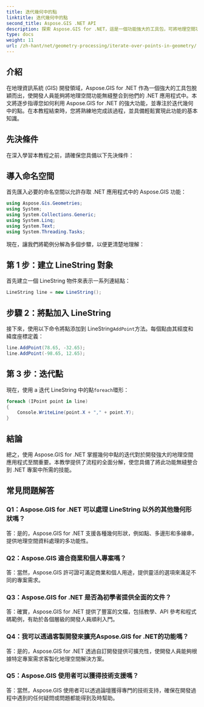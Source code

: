 ```yaml
---
title: 迭代幾何中的點
linktitle: 迭代幾何中的點
second_title: Aspose.GIS .NET API
description: 探索 Aspose.GIS for .NET，這是一個功能強大的工具包，可將地理空間功能無縫整合到您的 .NET 應用程式中。
type: docs
weight: 11
url: /zh-hant/net/geometry-processing/iterate-over-points-in-geometry/
---
```

## 介紹

在地理資訊系統 (GIS) 開發領域，Aspose.GIS for .NET 作為一個強大的工具包脫穎而出，使開發人員能夠將地理空間功能無縫整合到他們的 .NET 應用程式中。本文將逐步指導您如何利用 Aspose.GIS for .NET 的強大功能，並專注於迭代幾何中的點。在本教程結束時，您將熟練地完成該過程，並具備輕鬆實現此功能的基本知識。

## 先決條件

在深入學習本教程之前，請確保您具備以下先決條件：

## 導入命名空間

首先匯入必要的命名空間以允許存取 .NET 應用程式中的 Aspose.GIS 功能：

```csharp
using Aspose.Gis.Geometries;
using System;
using System.Collections.Generic;
using System.Linq;
using System.Text;
using System.Threading.Tasks;
```

現在，讓我們將範例分解為多個步驟，以便更清楚地理解：

## 第 1 步：建立 LineString 對象

首先建立一個 LineString 物件來表示一系列連結點：

```csharp
LineString line = new LineString();
```

## 步驟 2：將點加入 LineString

接下來，使用以下命令將點添加到 LineString`AddPoint`方法。每個點由其經度和緯度座標定義：

```csharp
line.AddPoint(78.65, -32.65);
line.AddPoint(-98.65, 12.65);
```

## 第 3 步：迭代點

現在，使用 a 迭代 LineString 中的點`foreach`環形：

```csharp
foreach (IPoint point in line)
{
    Console.WriteLine(point.X + "," + point.Y);
}
```

## 結論

總之，使用 Aspose.GIS for .NET 掌握幾何中點的迭代對於開發強大的地理空間應用程式至關重要。本教學提供了流程的全面分解，使您具備了將此功能無縫整合到 .NET 專案中所需的技能。

## 常見問題解答

### Q1：Aspose.GIS for .NET 可以處理 LineString 以外的其他幾何形狀嗎？

答：是的，Aspose.GIS for .NET 支援各種幾何形狀，例如點、多邊形和多線串，提供地理空間資料處理的多功能性。

### Q2：Aspose.GIS 適合商業和個人專案嗎？

答：當然，Aspose.GIS 許可證可滿足商業和個人用途，提供靈活的選項來滿足不同的專案需求。

### Q3：Aspose.GIS for .NET 是否為初學者提供全面的文件？

答：確實，Aspose.GIS for .NET 提供了豐富的文檔，包括教學、API 參考和程式碼範例，有助於各個層級的開發人員順利入門。

### Q4：我可以透過客製開發來擴充Aspose.GIS for .NET的功能嗎？

答：是的，Aspose.GIS for .NET 透過自訂開發提供可擴充性，使開發人員能夠根據特定專案需求客製化地理空間解決方案。

### Q5：Aspose.GIS 使用者可以獲得技術支援嗎？

答：當然，Aspose.GIS 使用者可以透過論壇獲得專門的技術支持，確保在開發過程中遇到的任何疑問或問題都能得到及時幫助。